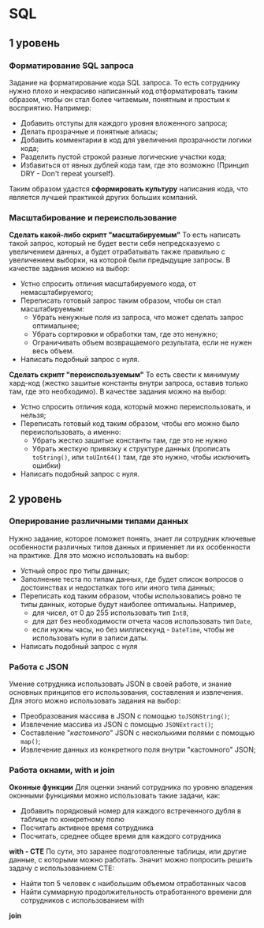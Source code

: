 # SQL
## 1 уровень
### Форматирование SQL запроса
Задание на форматирование кода SQL запроса. То есть сотруднику нужно плохо и некрасиво написанный код отформатировать таким образом, чтобы он стал более читаемым, понятным и простым к восприятию. Например:
- Добавить отступы для каждого уровня вложенного запроса;
- Делать прозрачные и понятные алиасы;
- Добавить комментарии в код для увеличения прозрачности логики кода;
- Разделить пустой строкой разные логические участки кода;
- Избавиться от явных дублей кода там, где это возможно (Принцип DRY - Don't repeat yourself).

Таким образом удастся **сформировать культуру** написания кода, что является лучшей практикой других больших компаний.

### Масштабирование и переиспользование
**Сделать какой-либо скрипт "масштабируемым"**
То есть написать такой запрос, который не будет вести себя непредсказуемо с увеличением данных, а будет отрабатывать также правильно с увеличением выборки, на которой были предыдущие запросы.
В качестве задания можно на выбор:
* Устно спросить отличия масштабируемого кода, от немасштабируемого;
* Переписать готовый запрос таким образом, чтобы он стал масштабируемым:
	* Убрать ненужные поля из запроса, что может сделать запрос оптимальнее;
	* Убрать сортировки и обработки там, где это ненужно; 
	* Ограничивать объем возвращаемого результата, если не нужен весь объем.
* Написать подобный запрос с нуля.

**Сделать скрипт "переиспользуемым"**
То есть свести к минимуму хард-код (жестко зашитые константы внутри запроса, оставив только там, где это необходимо).
В качестве задания можно на выбор:
- Устно спросить отличия кода, который можно переиспользовать, и нельзя;
- Переписать готовый код таким образом, чтобы его можно было переиспользовать, а именно:
	- Убрать жестко зашитые константы там, где это не нужно
	- Убрать жесткую привязку к структуре данных (прописать `toString()`, или `toUInt64()` там, где это нужно, чтобы исключить ошибки)
- Написать подобный запрос с нуля.

## 2 уровень
### Оперирование различными типами данных
Нужно задание, которое поможет понять, знает ли сотрудник ключевые особенности различных типов данных и применяет ли их особенности на практике. Для это можно использовать на выбор:
- Устный опрос про типы данных;
- Заполнение теста по типам данных, где будет список вопросов о достоинствах и недостатках того или иного типа данных;
- Переписать код таким образом, чтобы использовались ровно те типы данных, которые будут наиболее оптимальны. Например, 
	- для чисел, от 0 до 255 использовать тип `Int8`, 
	- для дат без необходимости отчета часов использовать тип `Date`, 
	- если нужны часы, но без миллисекунд - `DateTime`, чтобы не использовать нули в записи даты.
- Написать подобный запрос с нуля

### Работа с JSON
Умение сотрудника использовать JSON в своей работе, и знание основных принципов его использования, составления и извлечения. 
Для этого можно использовать задания на выбор:
- Преобразования массива в JSON  с помощью `toJSONString()`;
- Извлечение массива из JSON с помощью `JSONExtract()`;
- Составление "*кастомного*" JSON с несколькими полями с помощью `map()`;
- Извлечение данных из конкретного поля внутри "кастомного" JSON;

### Работа окнами, with и join
**Оконные функции**
Для оценки знаний сотрудника по уровню владения оконными функциями можно использовать такие задачи, как:
- Добавить порядковый номер для каждого встреченного дубля в таблице по конкретному полю
- Посчитать активное время сотрудника
- Посчитать, среднее общее время для каждого сотрудника

**with - CTE**
По сути, это заранее подготовленные таблицы, или другие данные, с которыми можно работать. Значит можно попросить решить задачу с использованием CTE:
- Найти топ 5 человек с наибольшим объемом отработанных часов
- Найти суммарную продолжительность отработанного времени для сотрудников с использованием with

**join**
